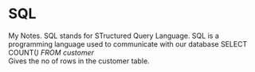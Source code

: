 # SQL
My Notes.
SQL stands for STructured Query Language.
SQL is a programming language used to communicate with our database
SELECT COUNT(*) FROM customer*                   
Gives the no of rows in the customer table.
